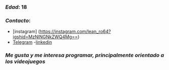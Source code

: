 
### *Edad*: 18
### *Contacto*:
  - [instagram] (https://instagram.com/lean_ro64?igshid=MzNlNGNkZWQ4Mg==)
  - [Telegram](https://t.me/leandroRoca) -[linkedin](https://www.linkedin.com/in/leandro-roca-93a093271)
### *Me gusta y me interesa programar, principalmente orientado a los videojuegos*    

